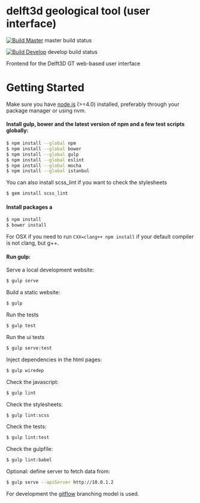# delft3d geological tool (user interface)


[![Build Master](https://travis-ci.org/openearth/delft3d-gt-ui.svg?branch=master)](https://travis-ci.org/openearth/delft3d-gt-ui)  master build status

[![Build Develop](https://travis-ci.org/openearth/delft3d-gt-ui.svg?branch=develop)](https://travis-ci.org/openearth/delft3d-gt-ui) develop build status


Frontend for the Delft3D GT web-based user interface

# Getting Started

Make sure you have [node.js](https://nodejs.org/en/) (>=4.0) installed, preferably through your package manager or using nvm.

#### Install gulp, bower and the latest version of npm and a few test scripts globally:

```sh
$ npm install --global npm
$ npm install --global bower
$ npm install --global gulp
$ npm install --global eslint
$ npm install --global mocha
$ npm install --global istanbul
```

You can also install scss_lint if you want to check the stylesheets
```sh
$ gem install scss_lint
```

#### Install packages a
```sh
$ npm install
$ bower install
```

For OSX if you need to run `CXX=clang++ npm install` if your default compiler is not clang, but g++.

#### Run gulp:

Serve a local development website:
```sh
$ gulp serve
```

Build a static website:
```sh
$ gulp
```

Run the tests
```sh
$ gulp test
```

Run the ui tests
```sh
$ gulp serve:test
```

Inject dependencies in the html pages:
```sh
$ gulp wiredep
```

Check the javascript:
```sh
$ gulp lint
```

Check the stylesheets:
```sh
$ gulp lint:scss
```

Check the tests:
```sh
$ gulp lint:test
```

Check the gulpfile:
```sh
$ gulp lint:babel
```

Optional: define server to fetch data from:
```sh
$ gulp serve --apiServer http://10.0.1.2
```

For development the [gitflow](http://nvie.com/posts/a-successful-git-branching-model) branching model is used.
